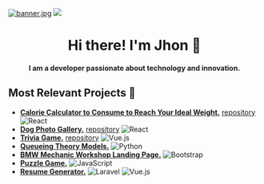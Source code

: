 [![banner.jpg](https://i.postimg.cc/029m0Hnx/banner.jpg)](https://postimg.cc/fkgJwC1g)
[![](https://visitcount.itsvg.in/api?id=jhonv4sq&label=Profile%20Views&color=2&icon=5&pretty=true)](https://visitcount.itsvg.in)

<h1 align="center"> Hi there! I'm Jhon 👋 </h1>
<h4 align="center"> I am a developer passionate about technology and innovation. </h4>

 ## Most Relevant Projects 🌱
- [**Calorie Calculator to Consume to Reach Your Ideal Weight.**](https://jhonv4sq.github.io/calorie-calculator/ "**Calorie Calculator to Consume to Reach Your Ideal Weight.**")  [repository](https://github.com/jhonv4sq/calorie-calculator "repository") ![React](https://img.shields.io/badge/-React-61DAFB?logo=react&logoColor=white)
- [**Dog Photo Gallery.**](https://jhonv4sq.github.io/breeds-list/ "**Dog Photo Gallery.**") [repository](https://github.com/jhonv4sq/breeds-list "repository") ![React](https://img.shields.io/badge/-React-61DAFB?logo=react&logoColor=white)
- [**Trivia Game.**](https://jhonv4sq.github.io/triviaa/ "**Trivia Game.**") [repository](https://github.com/jhonv4sq/triviaa "repository") ![Vue.js](https://img.shields.io/badge/-Vue.js-4FC08D?logo=vue.js&logoColor=white)
- [**Queueing Theory Models.**](https://github.com/jhonv4sq/queue-models "Queueing Theory Models")  ![Python](https://img.shields.io/badge/-Python-3776AB?logo=python&logoColor=white)
- [**BMW Mechanic Workshop Landing Page.**](https://jhonv4sq.github.io/main-BMW-page/ "**BMW Mechanic Workshop Landing Page**") ![Bootstrap](https://img.shields.io/badge/-Bootstrap-7952B3?logo=bootstrap&logoColor=white)
- [**Puzzle Game.**](https://jhonv4sq.github.io/drag-and-drop/ "Puzzle Game") ![JavaScript](https://img.shields.io/badge/-JavaScript-F7DF1E?logo=javascript&logoColor=black)
- [**Resume Generator.**](https://github.com/jhonv4sq/project-resume "**Resume Generator**") ![Laravel](https://img.shields.io/badge/-Laravel-FF2D20?logo=laravel&logoColor=white)  ![Vue.js](https://img.shields.io/badge/-Vue.js-4FC08D?logo=vue.js&logoColor=white)
